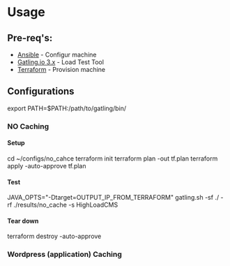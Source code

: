 # Usage

## Pre-req's:
 - [Ansible](https://www.ansible.com/) - Configur machine
 - [Gatling.io 3.x](https://gatling.io/) - Load Test Tool
 - [Terraform](https://www.terraform.io/) - Provision machine


## Configurations
export PATH=$PATH:/path/to/gatling/bin/

### NO Caching

#### Setup
cd ~/configs/no_cahce
terraform init
terraform plan -out tf.plan
terraform apply -auto-approve tf.plan

#### Test

JAVA_OPTS="-Dtarget=OUTPUT_IP_FROM_TERRAFORM" gatling.sh -sf ./ -rf ./results/no_cache -s HighLoadCMS

#### Tear down
terraform destroy -auto-approve

### Wordpress (application) Caching
